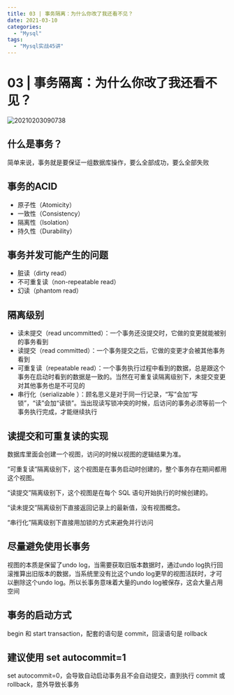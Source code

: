 ```yaml
---
title: 03 | 事务隔离：为什么你改了我还看不见？
date: 2021-03-10
categories:
  - "Mysql"
tags:
  - "Mysql实战45讲"
---
```


<!--more-->

# 03 | 事务隔离：为什么你改了我还看不见？

![20210203090738](http://pic.zero-tt.fun/note/20210203090738.png)

## 什么是事务？
简单来说，事务就是要保证一组数据库操作，要么全部成功，要么全部失败

## 事务的ACID
* 原子性（Atomicity）
* 一致性（Consistency）
* 隔离性（Isolation）
* 持久性（Durability）

## 事务并发可能产生的问题
* 脏读（dirty read）
* 不可重复读（non-repeatable read）
* 幻读（phantom read）

## 隔离级别
* 读未提交（read uncommitted）：一个事务还没提交时，它做的变更就能被别的事务看到
* 读提交（read committed）：一个事务提交之后，它做的变更才会被其他事务看到
* 可重复读（repeatable read）：一个事务执行过程中看到的数据，总是跟这个事务在启动时看到的数据是一致的。当然在可重复读隔离级别下，未提交变更对其他事务也是不可见的
* 串行化（serializable ）：顾名思义是对于同一行记录，“写”会加“写锁”，“读”会加“读锁”。当出现读写锁冲突的时候，后访问的事务必须等前一个事务执行完成，才能继续执行

## 读提交和可重复读的实现
数据库里面会创建一个视图，访问的时候以视图的逻辑结果为准。

“可重复读”隔离级别下，这个视图是在事务启动时创建的，整个事务存在期间都用这个视图。

“读提交”隔离级别下，这个视图是在每个 SQL 语句开始执行的时候创建的。

“读未提交”隔离级别下直接返回记录上的最新值，没有视图概念。

“串行化”隔离级别下直接用加锁的方式来避免并行访问

## 尽量避免使用长事务
视图的本质是保留了undo log，当需要获取旧版本数据时，通过undo log执行回滚推算出旧版本的数据，当系统里没有比这个undo log更早的视图活跃时，才可以删除这个undo log。所以长事务意味着大量的undo log被保存，这会大量占用空间

## 事务的启动方式
begin 和 start transaction，配套的语句是 commit，回滚语句是 rollback

## 建议使用 set autocommit=1
set autocommit=0，会导致自动启动事务且不会自动提交，直到执行 commit 或 rollback，意外导致长事务